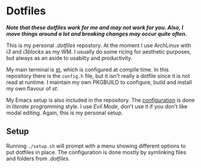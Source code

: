 # Dotfiles

_**Note that these dotfiles work for me and may not work for
you. Also, I move things around a lot and breaking changes may occur
quite often.**_

This is my personal _.dotfiles_ repostory. At the moment I
use ArchLinux with _i3_ and _i3blocks_ as my WM.  I usually do some
ricing for aesthetic purposes, but always as an aside to usabilty and
productivity.

My main terminal is [st](https://st.suckless.org/), which is
configured at compile time. In this repository there is the `config.h`
file, but it isn't really a dotfile since it is not read at runtime. I
maintain my own PKGBUILD to configure, build and install my own
flavour of *st*.

My Emacs setup is also included in the repository. The
[configuration](.emacs.d/configuration.org) is done in _literate
programming_ style. I use _Evil Mode_, don't use it if you don't like
modal editing. Again, this is my personal setup.


## Setup

Running `./setup.sh` will prompt with a menu showing different options
to put dotfiles in place. The configuration is done mostly by
symlinking files and folders from _.dotfiles_.
